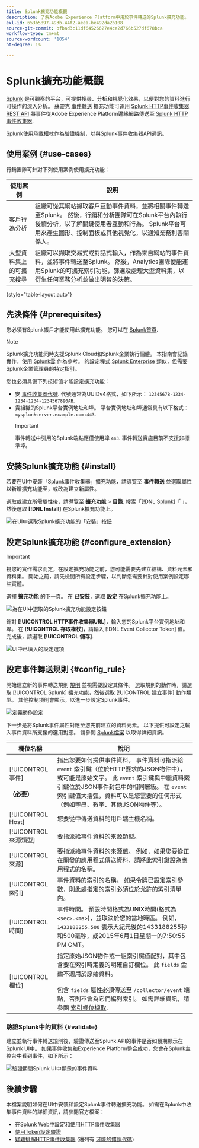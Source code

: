 ```yaml
---
title: Splunk擴充功能概觀
description: 了解Adobe Experience Platform中用於事件轉送的Splunk擴充功能。
exl-id: 653b5897-493b-44f2-aeea-be492da2b108
source-git-commit: bfbad3c11df64526627e4ce2d766b527df678bca
workflow-type: tm+mt
source-wordcount: '1054'
ht-degree: 1%

---
```


# Splunk擴充功能概觀

[Splunk](https://www.splunk.com) 是可觀察的平台，可提供搜尋、分析和視覺化效果，以便對您的資料進行可操作的深入分析。 蘇靈克 [事件轉送](../../../ui/event-forwarding/overview.md) 擴充功能可運用 [Splunk HTTP事件收集器REST API](https://docs.splunk.com/Documentation/Splunk/8.2.5/Data/HECRESTendpoints) 將事件從Adobe Experience Platform邊緣網路傳送至 [Splunk HTTP事件收集器](https://docs.splunk.com/Documentation/Splunk/8.2.5/Data/UsetheHTTPEventCollector).

Splunk使用承載權杖作為驗證機制，以與Splunk事件收集器API通訊。

## 使用案例 {#use-cases}

行銷團隊可針對下列使用案例使用擴充功能：

| 使用案例 | 說明 |
| --- | --- |
| 客戶行為分析 | 組織可從其網站擷取客戶互動事件資料，並將相關事件轉送至Splunk。 然後，行銷和分析團隊可在Splunk平台內執行後續分析，以了解關鍵使用者互動和行為。 Splunk平台可用來產生圖形、控制面板或其他視覺化，以通知業務利害關係人。 |
| 大型資料集上的可擴充搜尋 | 組織可以擷取交易式或對話式輸入，作為來自網站的事件資料，並將事件轉送至Splunk。 然後，Analytics團隊便能運用Splunk的可擴充索引功能，篩選及處理大型資料集，以衍生任何業務分析並做出明智的決策。 |

{style=&quot;table-layout:auto&quot;}

## 先決條件 {#prerequisites}

您必須有Splunk帳戶才能使用此擴充功能。 您可以在 [Splunk首頁](https://www.splunk.com/page/sign_up).

>[!NOTE]
>
> Splunk擴充功能同時支援Splunk Cloud和Splunk企業執行個體。 本指南會記錄實作，使用 [Splunk雲](https://www.splunk.com/en_us/products/splunk-cloud-platform.html) 作為參考。 的設定程式 [Splunk Enterprise](https://www.splunk.com/en_us/products/splunk-enterprise.html) 類似，但需要Splunk企業管理員的特定指引。

您也必須具備下列技術值才能設定擴充功能：

* 安 [事件收集器代號](https://docs.splunk.com/Documentation/Splunk/8.2.5/Data/UsetheHTTPEventCollector#Create_an_Event_Collector_token_on_Splunk_Cloud_Platform). 代號通常為UUIDv4格式，如下所示： `12345678-1234-1234-1234-1234567890AB`.
* 貴組織的Splunk平台實例地址和埠。 平台實例地址和埠通常具有以下格式： `mysplunkserver.example.com:443`.
   >[!IMPORTANT]
   >
   > 事件轉送中引用的Splunk端點應僅使用埠 `443`. 事件轉送實施目前不支援非標準埠。

## 安裝Splunk擴充功能 {#install}

若要在UI中安裝「Splunk事件收集器」擴充功能，請導覽至 **事件轉送** 並選取屬性以新增擴充功能至，或改為建立新屬性。

選取或建立所需屬性後，請導覽至 **擴充功能** > **目錄**. 搜索「[!DNL Splunk]「 」，然後選取 **[!DNL Install]** 在Splunk擴充功能上。

![在UI中選取Splunk擴充功能的「安裝」按鈕](../../../images/extensions/server/splunk/install.png)

## 設定Splunk擴充功能 {#configure_extension}

>[!IMPORTANT]
>
>視您的實作需求而定，在設定擴充功能之前，您可能需要先建立結構、資料元素和資料集。 開始之前，請先檢閱所有設定步驟，以判斷您需要針對使用案例設定哪些實體。

選擇 **擴充功能** 的下一頁。 在 **已安裝**，選取 **設定** 在Splunk擴充功能上。

![為在UI中選取的Splunk擴充功能設定按鈕](../../../images/extensions/server/splunk/configure.png)

針對 **[!UICONTROL HTTP事件收集器URL]**，輸入您的Splunk平台實例地址和埠。 在 **[!UICONTROL 存取權杖]**，請輸入 [!DNL Event Collector Token] 值。 完成後，請選取 **[!UICONTROL 儲存]**.

![UI中已填入的設定選項](../../../images/extensions/server/splunk/input.png)

## 設定事件轉送規則 {#config_rule}

開始建立新的事件轉送規則 [規則](../../../ui/managing-resources/rules.md) 並視需要設定其條件。 選取規則的動作時，請選取 [!UICONTROL Splunk] 擴充功能，然後選取 [!UICONTROL 建立事件] 動作類型。 其他控制項則會顯示，以進一步設定Splunk事件。

![定義動作設定](../../../images/extensions/server/splunk/action-configurations.png)

下一步是將Splunk事件屬性對應至您先前建立的資料元素。 以下提供可設定之輸入事件資料所支援的選用對應。 請參閱 [Splunk檔案](https://docs.splunk.com/Documentation/Splunk/8.2.5/Data/FormateventsforHTTPEventCollector#Event_metadata) 以取得詳細資訊。

| 欄位名稱 | 說明 |
| --- | --- |
| [!UICONTROL 事件&#x200B;]<br><br>**（必要）** | 指出您要如何提供事件資料。 事件資料可指派給 `event` 索引鍵（位於HTTP要求的JSON物件中），或可能是原始文字。 此 `event` 索引鍵與中繼資料索引鍵位於JSON事件封包中的相同層級。 在 `event` 索引鍵值大括弧，資料可以是您需要的任何形式（例如字串、數字、其他JSON物件等）。 |
| [!UICONTROL Host] | 您要從中傳送資料的用戶端主機名稱。 |
| [!UICONTROL 來源類型] | 要指派給事件資料的來源類型。 |
| [!UICONTROL 來源] | 要指派給事件資料的來源值。 例如，如果您要從正在開發的應用程式傳送資料，請將此索引鍵設為應用程式的名稱。 |
| [!UICONTROL 索引] | 事件資料的索引的名稱。 如果令牌已設定索引參數，則此處指定的索引必須位於允許的索引清單內。 |
| [!UICONTROL 時間] | 事件時間。 預設時間格式為UNIX時間(格式為 `<sec>.<ms>`)，並取決於您的當地時區。 例如， `1433188255.500` 表示大紀元後的1433188255秒和500毫秒，或2015年6月1日星期一的7:50:55 PM GMT。 |
| [!UICONTROL 欄位] | 指定原始JSON物件或一組索引鍵值配對，其中包含要在索引時定義的明確自訂欄位。  此 `fields` 金鑰不適用於原始資料。<br><br>包含 `fields` 屬性必須傳送至 `/collector/event` 端點，否則不會為它們編列索引。 如需詳細資訊，請參閱 [索引欄位擷取](https://docs.splunk.com/Documentation/Splunk/8.2.5/Data/IFXandHEC). |

### 驗證Splunk中的資料 {#validate}

建立並執行事件轉送規則後，驗證傳送至Splunk API的事件是否如預期顯示在Splunk UI中。 如果事件收集和Experience Platform整合成功，您會在Splunk主控台中看到事件，如下所示：

![驗證期間Splunk UI中顯示的事件資料](../../../images/extensions/server/splunk/splunk-data.png)

## 後續步驟

本檔案說明如何在UI中安裝和設定Splunk事件轉送擴充功能。 如需在Splunk中收集事件資料的詳細資訊，請參閱官方檔案：

* [在Splunk Web中設定和使用HTTP事件收集器 ](https://docs.splunk.com/Documentation/Splunk/8.2.5/Data/UsetheHTTPEventCollector)
* [使用Token設定驗證](https://docs.splunk.com/Documentation/Splunk/8.2.5/Security/Setupauthenticationwithtokens#Prerequisites_for_activating_tokens)
* [疑難排解HTTP事件收集器](https://docs.splunk.com/Documentation/Splunk/8.2.5/Data/TroubleshootHTTPEventCollector) (還列有 [可能的錯誤代碼](https://docs.splunk.com/Documentation/Splunk/8.2.5/Data/TroubleshootHTTPEventCollector#Possible_error_codes))
